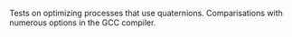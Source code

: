 Tests on optimizing processes that use quaternions. 
Comparisations with numerous options in the GCC compiler.
